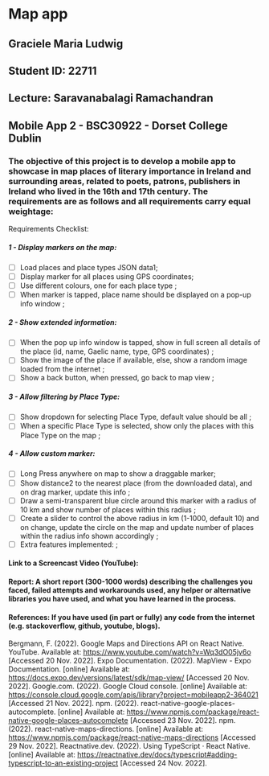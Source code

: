 # Map app
## Graciele Maria Ludwig
## Student ID: 22711
## Lecture: Saravanabalagi Ramachandran
## Mobile App 2 - BSC30922 - Dorset College Dublin
### The objective of this project is to develop a mobile app to showcase in map places of literary importance in Ireland and surrounding areas, related to poets, patrons, publishers in Ireland who lived in the 16th and 17th century. The requirements are as follows and all requirements carry equal weightage:
Requirements Checklist:
##### 1 - Display markers on the map:
 - [ ] Load places and place types JSON data1;
 - [ ] Display marker for all places using GPS coordinates;
 - [ ] Use different colours, one for each place type ;
 - [ ]  When marker is tapped, place name should be displayed on a pop-up info window ;
##### 2 - Show extended information:
 - [ ]  When the pop up info window is tapped, show in full screen all details of the place (id, name, Gaelic name, type, GPS coordinates) ;
 - [ ] Show the image of the place if available, else, show a random image loaded from the internet ;
 - [ ] Show a back button, when pressed, go back to map view ;
##### 3 - Allow filtering by Place Type:
 - [ ]  Show dropdown for selecting Place Type, default value should be all ;
 - [ ] When a specific Place Type is selected, show only the places with this Place Type on the map ;
##### 4 - Allow custom marker:
 - [ ] Long Press anywhere on map to show a draggable marker;
 - [ ] Show distance2 to the nearest place (from the downloaded data), and on drag marker, update this info ;
 - [ ] Draw a semi-transparent blue circle around this marker with a radius of 10 km and show number of places within this radius ;
 - [ ] Create a slider to control the above radius in km (1-1000, default 10) and on change, update the circle on the map and update number of places within the radius info shown accordingly ;
 - [ ] Extra features implemented:
 ;
#### Link to a Screencast Video (YouTube):
#### Report: A short report (300-1000 words) describing the challenges you faced, failed attempts and workarounds used, any helper or alternative libraries you have used, and what you have learned in the process.
#### References: If you have used (in part or fully) any code from the internet (e.g. stackoverflow, github, youtube, blogs).
Bergmann, F. (2022). Google Maps and Directions API on React Native. YouTube. Available at: https://www.youtube.com/watch?v=Wq3dO05jv6o [Accessed 20 Nov. 2022].
Expo Documentation. (2022). MapView - Expo Documentation. [online] Available at: https://docs.expo.dev/versions/latest/sdk/map-view/ [Accessed 20 Nov. 2022].
Google.com. (2022). Google Cloud console. [online] Available at: https://console.cloud.google.com/apis/library?project=mobileapp2-364021 [Accessed 21 Nov. 2022].
npm. (2022). react-native-google-places-autocomplete. [online] Available at: https://www.npmjs.com/package/react-native-google-places-autocomplete [Accessed 23 Nov. 2022].
npm. (2022). react-native-maps-directions. [online] Available at: https://www.npmjs.com/package/react-native-maps-directions [Accessed 29 Nov. 2022].
Reactnative.dev. (2022). Using TypeScript · React Native. [online] Available at: https://reactnative.dev/docs/typescript#adding-typescript-to-an-existing-project [Accessed 24 Nov. 2022].
